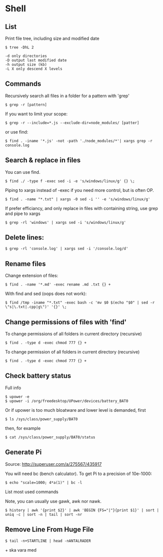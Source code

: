 # Shell

## List

Print file tree, including size and modified date

`$ tree -DhL 2`

```
-d only directories
-D output last modified date
-h output size (kb)
-L X only descend X levels
```


## Commands

Recursively search all files in a folder for a pattern with 'grep'

```
$ grep -r [pattern]
```
If you want to limit your scope:

```
$ grep -r --include=*.js --exclude-dir=node_modules/ [patter]
```

or use find:

```
$ find . -iname '*.js' -not -path './node_modules/*'| xargs grep -r console.log
```

## Search & replace in files

You can use find.

```
$ find ./ -type f -exec sed -i -e 's/windows/linux/g' {} \;
```

Piping to xargs instead of -exec if you need more control, but is often OP.

```
$ find . -name "*.txt" | xargs -0 sed -i '' -e 's/windows/linux/g'
```

If prefer efficiancy, and only replace in files with containing string, use grep and pipe to xargs

```
$ grep -rl 'windows' | xargs sed -i 's/windows/linux/g'
```

## Delete lines:

```
$ grep -rl 'console.log' | xargs sed -i '/console.log/d'
```

## Rename files

Change extension of files:

```
$ find . -name '*.md' -exec rename .md .txt {} +
```

With find and sed (oops does not work):

```
$ find /tmp -iname "*.txt" -exec bash -c 'mv $0 $(echo "$0" | sed -r \"s|\.txt|.cpp|g\")' '{}' \;
```


## Change permissions of files with 'find'

To change permissions of all folders in current directory (recursive)

```
$ find . -type d -exec chmod 777 {} +
```

To change permission of all folders in current directory (recursive)

```
$ find . -type d -exec chmod 777 {} +
```

## Check battery status

Full info 

```
$ upower -e
$ upower -i /org/freedesktop/UPower/devices/battery_BAT0
```

Or if upower is too much bloatware and lower level is demanded, first

```
$ ls /sys/class/power_supply/BAT0
```

then, for example

```
$ cat /sys/class/power_supply/BAT0/status
```

## Generate Pi

Source: <http://superuser.com/a/275567/435917>

You will need bc (bench calculator). To get Pi to a precision of 10e-1000:

```
$ echo "scale=1000; 4*a(1)" | bc -l
```

List most used commands

Note, you can usually use gawk, awk nor nawk.

```
$ history | awk '{print $2}' | awk 'BEGIN {FS="|"}{print $1}' | sort | uniq -c | sort -n | tail | sort -nr
```

## Remove Line From Huge File

```
$ tail -n+STARTLINE | head -nANTALRADER
```

\+ ska vara med
